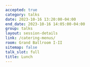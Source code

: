 ```yaml
---
accepted: true
category: talks
date: 2023-10-16 13:20:00-04:00
end_date: 2023-10-16 14:05:00-04:00
group: talks
layout: session-details
link: /catering-menus/
room: Grand Ballroom I-II
sitemap: false
talk_slot: full
title: Lunch
---
```


